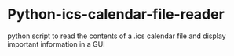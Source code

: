 # Python-ics-calendar-file-reader
python script to read the contents of a .ics calendar file and display important information in a GUI
